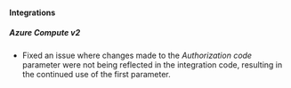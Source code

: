
#### Integrations

##### Azure Compute v2

- Fixed an issue where changes made to the *Authorization code* parameter were not being reflected in the integration code, resulting in the continued use of the first parameter.
